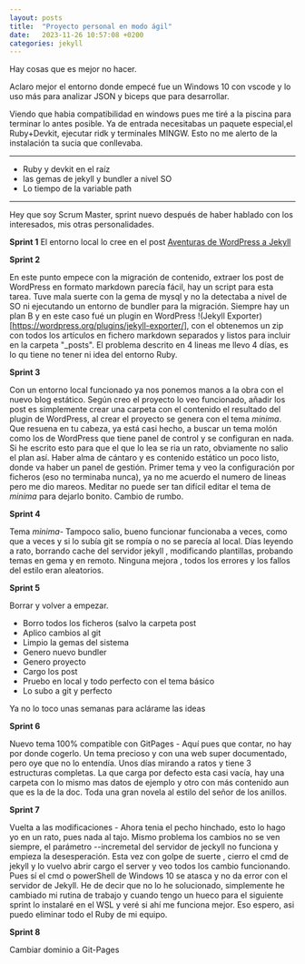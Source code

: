```yaml
---
layout: posts
title:  "Proyecto personal en modo ágil"
date:   2023-11-26 10:57:08 +0200
categories: jekyll
---
```


Hay cosas que es mejor no hacer.

Aclaro mejor el entorno donde empecé fue un Windows 10 con vscode y lo uso más para analizar JSON y biceps que para desarrollar. 

Viendo que habia compatibilidad en windows pues me tiré a la piscina para terminar lo antes posible. Ya de entrada necesitabas un paquete especial,el Ruby+Devkit, ejecutar ridk y terminales MINGW. Esto no me alerto de la instalación ta sucia que conllevaba.

---
* Ruby y devkit en el raíz
* las gemas de jekyll y bundler a nivel SO
* Lo tiempo de la variable path
---

Hey que soy Scrum Master, sprint nuevo después de haber hablado con los interesados, mis otras personalidades. 

__Sprint 1__
El entorno local lo cree en el post [Aventuras de WordPress a Jekyll](2022-11-02-aventuras-de-WordPress-a-Jekyll.markdown)

__Sprint 2__

En este punto empece con la migración de contenido, extraer los post de WordPress en formato markdown parecía fácil, hay un script para esta tarea. Tuve mala suerte con la gema de mysql y no la detectaba a nivel de SO ni ejecutando un entorno de bundler para la migración. Siempre hay un plan B y en este caso fué un plugin en WordPress !(Jekyll Exporter)[https://wordpress.org/plugins/jekyll-exporter/], con el obtenemos un zip con todos los artículos en fichero markdown separados y listos para incluir en la carpeta "_posts". El problema descrito en 4 lineas me llevo 4 días, es lo qu tiene no tener ni idea del entorno Ruby.

__Sprint 3__  

Con un entorno local funcionado ya nos ponemos manos a la obra con el nuevo blog estático. Según creo el proyecto lo veo funcionado, añadir los post es simplemente crear una carpeta con el contenido el resultado del plugin de WordPress, al crear el proyecto se genera con el tema  _minima_. Que resuena en tu cabeza, ya está casi hecho, a buscar un tema molón como los de WordPress que tiene panel de control y se configuran en nada. Si he escrito esto para que el que lo lea se ria un rato, obviamente no salio el plan así. Haber alma de cántaro y es contenido estático un poco listo, donde va haber un panel de gestión. Primer tema y veo la configuración por ficheros (eso no terminaba nunca), ya no me acuerdo el numero de lineas pero me dio mareos. Meditar no puede ser tan difícil editar el tema de _minima_ para dejarlo bonito. Cambio de rumbo. 

__Sprint 4__  

Tema _minima_- Tampoco salio, bueno funcionar funcionaba a veces, como que a veces y si lo subía git se rompía o no se parecía al local. Días leyendo a rato, borrando cache del servidor jekyll , modificando plantillas, probando temas en gema  y en remoto. Ninguna mejora , todos los errores y los fallos del estilo eran aleatorios.

__Sprint 5__  

Borrar y volver a empezar. 
* Borro todos los ficheros (salvo la carpeta post 
* Aplico cambios al git
* Limpio la gemas del sistema
* Genero nuevo bundler 
* Genero proyecto
* Cargo los post 
* Pruebo en local y todo perfecto con el tema básico
* Lo subo a git y perfecto

Ya no lo toco unas semanas para aclárame las ideas

__Sprint 6__  

Nuevo tema 100% compatible con GitPages - Aquí pues que contar, no hay por donde cogerlo. Un tema precioso y con una web super documentado, pero oye que no lo entendía. Unos días mirando a ratos y tiene 3 estructuras completas. La que carga por defecto esta casi vacía, hay una carpeta con lo mismo  mas datos de ejemplo  y otro con  más contenido aun que es la de la doc. Toda una gran novela al estilo del señor de los anillos.

__Sprint 7__  

Vuelta a las modificaciones - Ahora tenia el pecho hinchado, esto lo hago yo en un rato,  pues nada al tajo. Mismo problema los cambios no se ven siempre, el parámetro --incremetal del servidor de jeckyll no funciona y empieza la desesperación. Esta vez con golpe de suerte , cierro el cmd de jekyll y lo vuelvo abrir cargo el server  y veo todos los cambio funcionando. Pues sí el cmd o powerShell de Windows 10 se atasca y no da error con el servidor de Jekyll. He de decir que no lo he solucionado, simplemente he cambiado mi rutina de trabajo y cuando tengo un hueco para el siguiente sprint lo instalaré en el WSL y veré si ahí me funciona mejor. Eso espero, asi puedo eliminar todo el Ruby de mi equipo.


__Sprint 8__ 

Cambiar dominio a Git-Pages